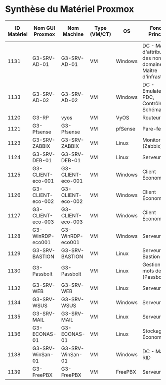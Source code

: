 # Synthèse du Matériel Proxmox

| ID Matériel | Nom GUI Proxmox        | Nom Machine         | Type (VM/CT) | OS       | Fonction Principale                                                                 | Carte Réseau (vmbr) | IP/CIDR           | Disques (Nb) | Taille Disque (Go) | Libre (Go) | Libre (%) | RAM Totale (Go) | RAM Utilisée (%) |
|-------------|------------------------|---------------------|--------------|----------|------------------------------------------------------------------------------------|---------------------|-------------------|--------------|-------------------|------------|-----------|-----------------|------------------|
| 1131        | G3-SRV-AD-01           | G3-SRV-AD-01        | VM           | Windows  | DC - Maître d'attribution des noms de domaine, Maître d'infrastructure             | vmbr7              | 10.10.7.254/16   | -            | -                 | -          | -         | -               | -                |
| 1133        | G3-SRV-AD-02           | G3-SRV-AD-02        | VM           | Windows  | DC - Emulateur PDC, Contrôleur de Schéma                                           | vmbr7              | 10.10.7.253/16   | -            | -                 | -          | -         | -               | -                |
| 1120        | G3-RP                  | vyos                | VM           | VyOS     | Routeur                                                                            | -                  | -                 | -            | -                 | -          | -         | -               | -                |
| 1121        | G3-Pfsense             | G3-Pfsense          | VM           | pfSense  | Pare-feu                                                                           | vmbr7              | 10.10.255.254/16 | -            | -                 | -          | -         | -               | -                |
| 1123        | G3-SRV-ZABBIX          | G3-SRV-ZABBIX       | VM           | Linux    | Monitoring (Zabbix)                                                                | vmbr7              | 10.10.7.241/16   | -            | -                 | -          | -         | -               | -                |
| 1124        | G3-SRV-DEB-01          | G3-SRV-DEB-01       | VM           | Linux    | Serveur Debian                                                                     | vmbr7              | 10.10.7.252/16   | -            | -                 | -          | -         | -               | -                |
| 1125        | G3-CLIENT-eco-001      | G3-CLIENT-eco-001   | VM           | Windows  | Client Économique                                                                  | vmbr7              | 10.10.7.251/16   | -            | -                 | -          | -         | -               | -                |
| 1126        | G3-CLIENT-eco-002      | G3-CLIENT-eco-002   | VM           | Windows  | Client Économique                                                                  | vmbr1              | 10.10.7.250/16   | -            | -                 | -          | -         | -               | -                |
| 1127        | G3-CLIENT-eco-003      | G3-CLIENT-eco-003   | VM           | Windows  | Client Économique                                                                  | vmbr1              | 10.10.7.249/16   | -            | -                 | -          | -         | -               | -                |
| 1128        | G3-WinRDP-eco001       | G3-WinRDP-eco001    | VM           | Windows  | Serveur RDP                                                                        | vmbr7              | 10.10.7.247/16   | -            | -                 | -          | -         | -               | -                |
| 1129        | G3-SRV-BASTION         | G3-SRV-BASTION      | VM           | Linux    | Serveur Bastion                                                                    | vmbr7              | 10.12.7.154/16   | -            | -                 | -          | -         | -               | -                |
| 1130        | G3-Passbolt            | G3-Passbolt         | VM           | Linux    | Gestion des mots de passe (Passbolt)                                               | vmbr7              | 10.10.7.220/16   | -            | -                 | -          | -         | -               | -                |
| 1132        | G3-SRV-WEB             | G3-SRV-WEB          | VM           | Linux    | Serveur Web                                                                        | vmbr7              | 10.12.7.125/16   | -            | -                 | -          | -         | -               | -                |
| 1134        | G3-SRV-WSUS            | G3-SRV-WSUS         | VM           | Windows  | Serveur WSUS                                                                       | vmbr7              | 10.10.7.246/16   | -            | -                 | -          | -         | -               | -                |
| 1135        | G3-SRV-MAIL            | G3-SRV-MAIL         | VM           | Linux    | Serveur Mail                                                                       | vmbr7              | 10.12.7.150/16   | -            | -                 | -          | -         | -               | -                |
| 1136        | G3-ECONAS-01           | G3-ECONAS-01        | VM           | Linux    | Stockage Économique                                                                | vmbr7              | 10.10.7.240/16   | -            | -                 | -          | -         | -               | -                |
| 1138        | G3-SRV-WinSan-01       | G3-SRV-WinSan-01    | VM           | Windows  | DC - Maître RID                                                                    | vmbr7              | 10.10.7.230/16   | -            | -                 | -          | -         | -               | -                |
| 1139        | G3-FreePBX             | G3-FreePBX          | VM           | FreePBX  | Serveur VoIP                                                                       | vmbr7              | 10.10.0.1/16     | -            | -                 | -          | -         | -               | -                |
